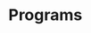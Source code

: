 
# Programs
































































































